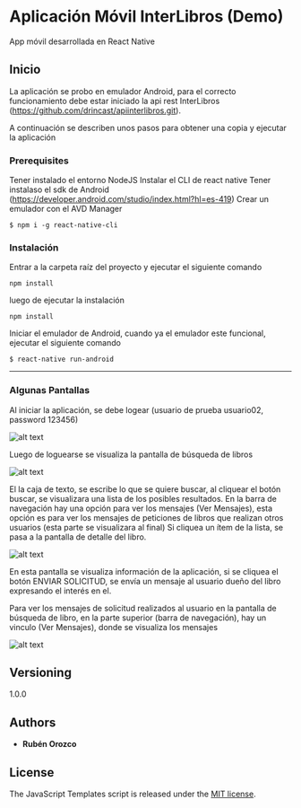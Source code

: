# Aplicación Móvil InterLibros (Demo)

App móvil desarrollada en React Native

## Inicio

La aplicación se probo en emulador Android, para el correcto funcionamiento debe estar iniciado la api rest InterLibros (https://github.com/drincast/apiinterlibros.git).

A continuación se describen unos pasos para obtener una copia y ejecutar la aplicación

### Prerequisites

Tener instalado el entorno NodeJS
Instalar el CLI de react native
Tener instalaso el sdk de Android (https://developer.android.com/studio/index.html?hl=es-419)
Crear un emulador con el AVD Manager
```
$ npm i -g react-native-cli
```

### Instalación

Entrar a la carpeta raíz del proyecto y ejecutar el siguiente comando

```
npm install
```

luego de  ejecutar la instalación

```
npm install
```

Iniciar el emulador de Android, cuando ya el emulador este funcional, ejecutar el siguiente comando
```
$ react-native run-android
```

---
### Algunas Pantallas

Al iniciar la aplicación, se debe logear (usuario de prueba usuario02, password 123456)

 ![alt text](https://raw.githubusercontent.com/drincast/InterLibros/master/imagenes/imagen01.JPG)

Luego de loguearse se visualiza la pantalla de búsqueda de libros

![alt text](https://raw.githubusercontent.com/drincast/InterLibros/master/imagenes/imagen02.JPG)

El la caja de texto, se escribe lo que se quiere buscar, al cliquear el botón buscar, se visualizara una lista de los posibles resultados.
En la barra de navegación hay una opción para ver los mensajes (Ver Mensajes), esta opción es para ver los mensajes de peticiones de libros que realizan otros usuarios (esta parte se visualizara al final)
Si cliquea un ítem de la lista, se pasa a la pantalla de detalle del libro.

![alt text](https://raw.githubusercontent.com/drincast/InterLibros/master/imagenes/imagen03.JPG)

En esta pantalla se visualiza información de la aplicación, si se cliquea el botón ENVIAR SOLICITUD, se envía un mensaje al usuario dueño del libro expresando el interés en el.

Para ver los mensajes de solicitud realizados al usuario en la pantalla de búsqueda de libro, en la parte superior (barra de navegación), hay un vinculo (Ver Mensajes), donde se visualiza los mensajes

 ![alt text](https://raw.githubusercontent.com/drincast/InterLibros/master/imagenes/imagen04.JPG)


## Versioning
1.0.0


## Authors
* **Rubén Orozco**

## License
The JavaScript Templates script is released under the [MIT license](https://opensource.org/licenses/MIT).
